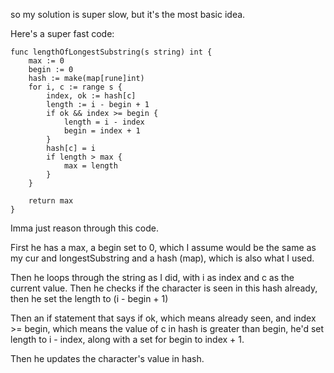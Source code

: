 so my solution is super slow, but it's the most basic idea.

Here's a super fast code:
```
func lengthOfLongestSubstring(s string) int {
    max := 0
    begin := 0
    hash := make(map[rune]int)
    for i, c := range s {
        index, ok := hash[c]
        length := i - begin + 1
        if ok && index >= begin {
            length = i - index
            begin = index + 1
        }
        hash[c] = i
        if length > max {
            max = length
        }
    }

    return max
}
```

Imma just reason through this code.

First he has a max, a begin set to 0, which I assume would be the same as my cur and longestSubstring and a hash (map), which is also what I used.

Then he loops through the string as I did, with i as index and c as the current value. Then he checks if the character is seen in this hash already, then he set the length to (i - begin + 1)

Then an if statement that says if ok, which means already seen, and index >= begin, which means the value of c in hash is greater than begin, he'd set length to i - index, along with a set for begin to index + 1.

Then he updates the character's value in hash.
